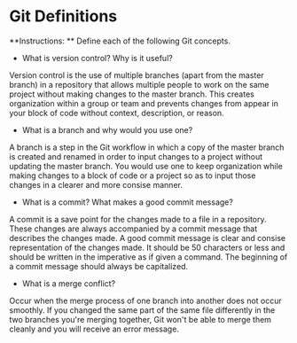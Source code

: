 # Git Definitions

**Instructions: ** Define each of the following Git concepts.

* What is version control?  Why is it useful?

Version control is the use of multiple branches (apart from the master branch) in a repository that allows multiple people to work on the same project without making changes to the master branch. This creates organization within a group or team and prevents changes from appear in your block of code without context, description, or reason. 

* What is a branch and why would you use one?

A branch is a step in the Git workflow in which a copy of the master branch is created and renamed in order to input changes to a project without updating the master branch. You would use one to keep organization while making changes to a block of code or a project so as to input those changes in a clearer and more consise manner.

* What is a commit? What makes a good commit message?

A commit is a save point for the changes made to a file in a repository. These changes are always accompanied by a commit message that describes the changes made. A good commit message is clear and consise representation of the changes made. It should be 50 characters or less and should be written in the imperative as if given a command. The beginning of a commit message should always be capitalized. 

* What is a merge conflict?

Occur when the merge process of one branch into another does not occur smoothly.  If you changed the same part of the same file differently in the two branches you're merging together, Git won't be able to merge them cleanly and you will receive an error message.
